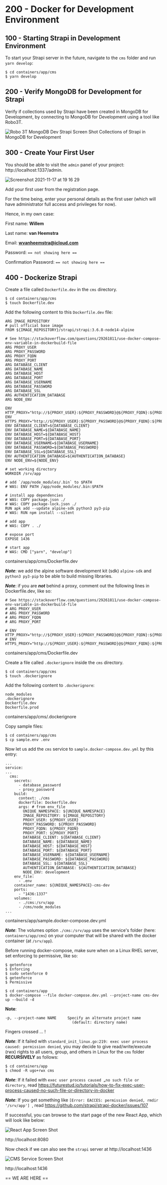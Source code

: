 # 200 - Docker for Development Environment

## 100 - Starting Strapi in Development Environment

To start your Strapi server in the future, navigate to the ```cms``` folder and run ```yarn develop```:

```
$ cd containers/app/cms
$ yarn develop
```

## 200 - Verify MongoDB for Development for Strapi

Verify if collections used by Strapi have been created in MongoDB for Development, by connecting to MongoDB for Development using a tool like Robo3T.

![Robo 3T MongoDB Dev Strapi Screen Shot](robo_3t_mongodb_dev_strapi_screen_shot.png)
Collections of Strapi in MongoDB for Development

## 300 - Create Your First User

You should be able to visit the ```admin``` panel of your project: http://localhost:1337/admin.

![Screenshot 2021-11-17 at 19 16 29](https://user-images.githubusercontent.com/1499433/142258921-abf0ff7d-1fb6-43de-b5e4-e0c515921014.png)

Add your first user from the registration page.

For the time being, enter your personal details as the first user (which will have administrator full access and privileges for now).

Hence, in my own case:

First name: **Willem**

Last name: **van Heemstra**

Email: **wvanheemstra@icloud.com**

Password: ```== not showing here ==```

Confirmation Password: ```== not showing here ==```

## 400 - Dockerize Strapi

Create a file called ```Dockerfile.dev``` in the ```cms``` directory.

```
$ cd containers/app/cms
$ touch Dockerfile.dev
```

Add the following content to this ```Dockerfile.dev``` file:

```
ARG IMAGE_REPOSITORY
# pull official base image
FROM ${IMAGE_REPOSITORY}/strapi/strapi:3.6.8-node14-alpine

# See https://stackoverflow.com/questions/29261811/use-docker-compose-env-variable-in-dockerbuild-file
ARG PROXY_USER
ARG PROXY_PASSWORD
ARG PROXY_FQDN
ARG PROXY_PORT
ARG DATABASE_CLIENT
ARG DATABASE_NAME
ARG DATABASE_HOST
ARG DATABASE_PORT
ARG DATABASE_USERNAME
ARG DATABASE_PASSWORD
ARG DATABASE_SSL
ARG AUTHENTICATION_DATABASE
ARG NODE_ENV

ENV HTTP_PROXY="http://${PROXY_USER}:${PROXY_PASSWORD}@${PROXY_FQDN}:${PROXY_PORT}"
ENV HTTPS_PROXY="http://${PROXY_USER}:${PROXY_PASSWORD}@${PROXY_FQDN}:${PROXY_PORT}"
ENV DATABASE_CLIENT=${DATABASE_CLIENT}
ENV DATABASE_NAME=${DATABASE_NAME}
ENV DATABASE_HOST=${DATABASE_HOST}
ENV DATABASE_PORT=${DATABASE_PORT}
ENV DATABASE_USERNAME=${DATABASE_USERNAME}
ENV DATABASE_PASSWORD=${DATABASE_PASSWORD}
ENV DATABASE_SSL=${DATABASE_SSL}
ENV AUTHENTICATION_DATABASE=${AUTHENTICATION_DATABASE}
ENV NODE_ENV=${NODE_ENV}

# set working directory
WORKDIR /srv/app

# add `/app/node_modules/.bin` to $PATH
# WAS: ENV PATH /app/node_modules/.bin:$PATH

# install app dependencies
# WAS: COPY package.json ./
# WAS: COPY package-lock.json ./
RUN apk add --update alpine-sdk python3 py3-pip
# WAS: RUN npm install --silent

# add app
# WAS: COPY . ./

# expose port
EXPOSE 1436

# start app
# WAS: CMD ["yarn", "develop"]
```
containers/app/cms/Dockerfile.dev

***Note***: we add the alpine software development kit (sdk) ```alpine-sdk``` and ```python3 py3-pip``` to be able to build missing libraries.

***Note***: if you are ***not*** behind a proxy, comment out the following lines in Dockerfile.dev, like so:

```
# See https://stackoverflow.com/questions/29261811/use-docker-compose-env-variable-in-dockerbuild-file
# ARG PROXY_USER
# ARG PROXY_PASSWORD
# ARG PROXY_FQDN
# ARG PROXY_PORT

# ENV HTTP_PROXY="http://${PROXY_USER}:${PROXY_PASSWORD}@${PROXY_FQDN}:${PROXY_PORT}"
# ENV HTTPS_PROXY="http://${PROXY_USER}:${PROXY_PASSWORD}@${PROXY_FQDN}:${PROXY_PORT}"
```
containers/app/cms/Dockerfile.dev

Create a file called ```.dockerignore``` inside the ```cms``` directory.

```
$ cd containers/app/cms
$ touch .dockerignore 
```

Add the following content to ```.dockerignore```:

```
node_modules
.dockerignore
Dockerfile.dev
Dockerfile.prod
```
containers/app/cms/.dockerignore

Copy sample files:

```
$ cd containers/app/cms
$ cp sample.env .env
```

Now let us add the ```cms``` service to ```sample.docker-compose.dev.yml``` by this entry:

```
...
service:
...
  cms:
    secrets:
      - database_password
      - proxy_password  
    build:
      context: ./cms
      dockerfile: Dockerfile.dev
      args: # from env_file
        UNIQUE_NAMESPACE: ${UNIQUE_NAMESPACE}     
        IMAGE_REPOSITORY: ${IMAGE_REPOSITORY}
        PROXY_USER: ${PROXY_USER}
        PROXY_PASSWORD: ${PROXY_PASSWORD}
        PROXY_FQDN: ${PROXY_FQDN}
        PROXY_PORT: ${PROXY_PORT}
        DATABASE_CLIENT: ${DATABASE_CLIENT}
        DATABASE_NAME: ${DATABASE_NAME}
        DATABASE_HOST: ${DATABASE_HOST}
        DATABASE_PORT: ${DATABASE_PORT}
        DATABASE_USERNAME: ${DATABASE_USERNAME}
        DATABASE_PASSWORD: ${DATABASE_PASSWORD}
        DATABASE_SSL: ${DATABASE_SSL}
        AUTHENTICATION_DATABASE: ${AUTHENTICATION_DATABASE}        
        NODE_ENV: development
    env_file:
      - .env
    container_name: ${UNIQUE_NAMESPACE}-cms-dev      
    ports:
      - "1436:1337"
    volumes:
      - ./cms:/srv/app      
      - /cms/node_modules      
...

```
containers/app/sample.docker-compose.dev.yml

***Note***: The volumes option ```./cms:/srv/app``` uses the service's folder (here: ```containers/app/cms```) on your computer that will be shared with the docker container (at ```/srv/app```).

Before running docker-compose, make sure when on a Linux RHEL server, set enforcing to permissive, like so:

```
$ getenforce
$ Enforcing
$ sudo setenforce 0
$ getenforce
$ Permissive
```

```
$ cd containers/app
$ docker-compose --file docker-compose.dev.yml --project-name cms-dev up --build -d
```

**Note**:   
```
-p, --project-name NAME     Specify an alternate project name
                              (default: directory name)
``` 

Fingers crossed ... !

***Note***: If it failed with ```standard_init_linux.go:219: exec user process caused: permission denied```, you may decide to give read/write/execute (rwx) rights to all users, group, and others in Linux for the ```cms``` folder **RECURSIVELY** as follows: 

```
$ cd containers/app
$ chmod -R ugo+rwx cms
```

***Note***: If it failed with ```exec user process caused „no such file or directory```, read https://futurestud.io/tutorials/how-to-fix-exec-user-process-caused-no-such-file-or-directory-in-docker

***Note***: If you get something like ```[Error: EACCES: permission denied, rmdir '/srv/app'] ```, read https://github.com/strapi/strapi-docker/issues/107

If successful, you can browse to the start page of the new React App, which will look like below:

![React App Screen Shot](react_app_screen_shot.png)

http://localhost:8080

Now check if we can also see the ```strapi``` server at http://localhost:1436

![CMS Service Screen Shot](cms_service.png)

http://localhost:1436

== WE ARE HERE ==
